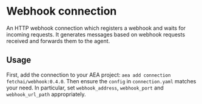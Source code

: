 # Webhook connection
An HTTP webhook connection which registers a webhook and waits for incoming requests. It generates messages based on webhook requests received and forwards them to the agent.

## Usage
First, add the connection to your AEA project: `aea add connection fetchai/webhook:0.4.0`. Then ensure the `config` in `connection.yaml` matches your need. In particular, set `webhook_address`, `webhook_port` and `webhook_url_path` appropriately.
